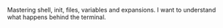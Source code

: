 Mastering shell, init, files, variables and expansions. I want to understand what happens behind the terminal.
